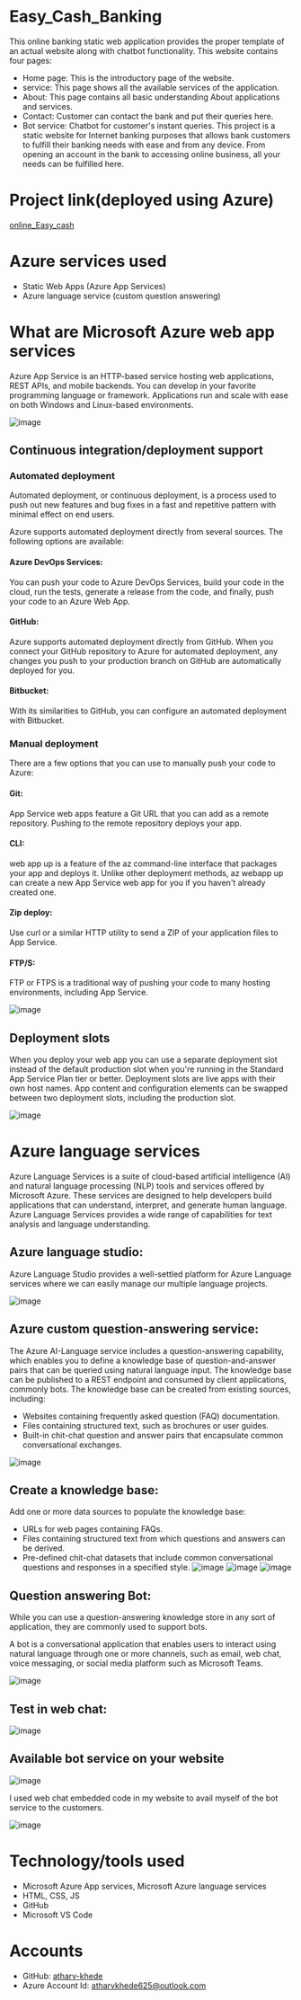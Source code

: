 # Easy_Cash_Banking
This online banking static web application provides the proper template of an actual website along with chatbot functionality.
This website contains four pages:
* Home page: This is the introductory page of the website.
* service: This page shows all the available services of the application.
* About: This page contains all basic understanding About applications and services.
* Contact: Customer can contact the bank and put their queries here.
* Bot service: Chatbot for customer's instant queries.
This project is a static website for Internet banking purposes that allows bank customers to fulfill their banking needs with ease and from any device.
From opening an account in the bank to accessing online business, all your needs can be fulfilled here.

# Project link(deployed using Azure)
[online_Easy_cash](https://ambitious-hill-05e999f10.3.azurestaticapps.net)

# Azure services used
* Static Web Apps (Azure App Services)
* Azure language service (custom question answering)

# What are Microsoft Azure web app services
Azure App Service is an HTTP-based service hosting web applications, REST APIs, and mobile backends. You can develop in your favorite programming language or framework. Applications run and scale with ease on both Windows and Linux-based environments.

![image](https://github.com/atharv-khede/Easy_Cash_Banking/assets/108985818/3bb9a27c-2c35-4d22-bfa4-151e0607d2cc)


## Continuous integration/deployment support
### Automated deployment
Automated deployment, or continuous deployment, is a process used to push out new features and bug fixes in a fast and repetitive pattern with minimal effect on end users.

Azure supports automated deployment directly from several sources. The following options are available:

#### Azure DevOps Services: 
You can push your code to Azure DevOps Services, build your code in the cloud, run the tests, generate a release from the code, and finally, push your code to an Azure Web App.
#### GitHub:
Azure supports automated deployment directly from GitHub. When you connect your GitHub repository to Azure for automated deployment, any changes you push to your production branch on GitHub are automatically deployed for you.
#### Bitbucket:
With its similarities to GitHub, you can configure an automated deployment with Bitbucket.

### Manual deployment
There are a few options that you can use to manually push your code to Azure:

#### Git:
App Service web apps feature a Git URL that you can add as a remote repository. Pushing to the remote repository deploys your app.
#### CLI:
web app up is a feature of the az command-line interface that packages your app and deploys it. Unlike other deployment methods, az webapp up can create a new App Service web app for you if you haven't already created one.
#### Zip deploy:
Use curl or a similar HTTP utility to send a ZIP of your application files to App Service.
#### FTP/S:
FTP or FTPS is a traditional way of pushing your code to many hosting environments, including App Service.

![image](https://github.com/atharv-khede/Easy_Cash_Banking/assets/108985818/39e91a83-4c26-4ad6-a9e0-cbd8a582c404)


## Deployment slots
When you deploy your web app you can use a separate deployment slot instead of the default production slot when you're running in the Standard App Service Plan tier or better. Deployment slots are live apps with their own host names. App content and configuration elements can be swapped between two deployment slots, including the production slot.

![image](https://github.com/atharv-khede/Easy_Cash_Banking/assets/108985818/feaace06-bbad-44e4-baf5-9b041f5c222a)


# Azure language services
Azure Language Services is a suite of cloud-based artificial intelligence (AI) and natural language processing (NLP) tools and services offered by Microsoft Azure. These services are designed to help developers build applications that can understand, interpret, and generate human language. Azure Language Services provides a wide range of capabilities for text analysis and language understanding.

## Azure language studio:
Azure Language Studio provides a well-settled platform for Azure Language services where we can easily manage our multiple language projects.

![image](https://github.com/atharv-khede/Easy_Cash_Banking/assets/108985818/9e631909-ed97-4bcf-9524-afe11b5f3a0d)

## Azure custom question-answering service:
The Azure AI-Language service includes a question-answering capability, which enables you to define a knowledge base of question-and-answer pairs that can be queried using natural language input. The knowledge base can be published to a REST endpoint and consumed by client applications, commonly bots.
The knowledge base can be created from existing sources, including:

* Websites containing frequently asked question (FAQ) documentation.
* Files containing structured text, such as brochures or user guides.
* Built-in chit-chat question and answer pairs that encapsulate common conversational exchanges.

![image](https://github.com/atharv-khede/Easy_Cash_Banking/assets/108985818/7e243f55-c2c6-4766-b985-e67da87bfec2)

## Create a knowledge base:
Add one or more data sources to populate the knowledge base:

* URLs for web pages containing FAQs.
* Files containing structured text from which questions and answers can be derived.
* Pre-defined chit-chat datasets that include common conversational questions and responses in a specified style.
![image](https://github.com/atharv-khede/Easy_Cash_Banking/assets/108985818/a46c10b0-bffe-45ed-881c-f2f85bca84c2)
![image](https://github.com/atharv-khede/Easy_Cash_Banking/assets/108985818/076cf98f-4fb8-4564-8d1b-b007a9677acb)
![image](https://github.com/atharv-khede/Easy_Cash_Banking/assets/108985818/4d6835c6-d175-4efb-99e2-5866d999742c)

## Question answering Bot:
While you can use a question-answering knowledge store in any sort of application, they are commonly used to support bots.

A bot is a conversational application that enables users to interact using natural language through one or more channels, such as email, web chat, voice messaging, or social media platform such as Microsoft Teams.

![image](https://github.com/atharv-khede/Easy_Cash_Banking/assets/108985818/16951b6c-2455-4708-86d4-5b86cc0f4921)

## Test in web chat:
![image](https://github.com/atharv-khede/Easy_Cash_Banking/assets/108985818/ca66efd1-c24b-463f-8940-f725f974ff91)


## Available bot service on your website
![image](https://github.com/atharv-khede/Easy_Cash_Banking/assets/108985818/9a70b4f7-db23-4d3e-9aae-a6813bf803f8)

I used web chat embedded code in my website to avail myself of the bot service to the customers.

![image](https://github.com/atharv-khede/Easy_Cash_Banking/assets/108985818/4c92ecba-b7a3-455b-8534-5b638cb94026)









 # Technology/tools used
* Microsoft Azure App services, Microsoft Azure language services
* HTML, CSS, JS
* GitHub
* Microsoft VS Code

# Accounts
* GitHub: [atharv-khede](https://github.com/atharv-khede)
* Azure Account Id: atharvkhede625@outlook.com
  
